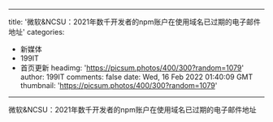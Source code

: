 
---
title: '微软&NCSU：2021年数千开发者的npm账户在使用域名已过期的电子邮件地址'
categories: 
 - 新媒体
 - 199IT
 - 首页更新
headimg: 'https://picsum.photos/400/300?random=1079'
author: 199IT
comments: false
date: Wed, 16 Feb 2022 01:40:09 GMT
thumbnail: 'https://picsum.photos/400/300?random=1079'
---

<div>   
微软&NCSU：2021年数千开发者的npm账户在使用域名已过期的电子邮件地址  
</div>
            